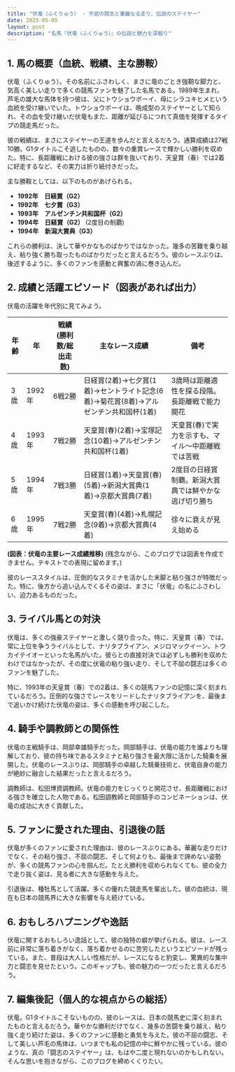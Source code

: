 ```yaml
---
title: "伏竜（ふくりゅう） - 不屈の闘志と華麗なる走り、伝説のステイヤー"
date: 2025-05-05
layout: post
description: "名馬『伏竜（ふくりゅう）』の伝説と魅力を深堀り"
---
```


## 1. 馬の概要（血統、戦績、主な勝鞍）

伏竜（ふくりゅう）。その名前にふさわしく、まさに竜のごとき強靭な脚力と、気高く美しい走りで多くの競馬ファンを魅了した名馬である。1989年生まれ、芦毛の雄大な馬体を持つ彼は、父にトウショウボーイ、母にシラユキヒメという血統を受け継いでいた。トウショウボーイは、晩成型のステイヤーとして知られ、その血を受け継いだ伏竜もまた、距離が延びるにつれて真価を発揮するタイプの競走馬だった。

彼の戦績は、まさにステイヤーの王道を歩んだと言えるだろう。通算成績は27戦10勝。G1タイトルこそ逃したものの、数々の重賞レースで輝かしい勝利を収めた。特に、長距離戦における彼の強さは群を抜いており、天皇賞（春）では2着に好走するなど、その実力は折り紙付きだった。

主な勝鞍としては、以下のものがあげられる。

* **1992年　日経賞（G2）**
* **1992年　七夕賞（G3）**
* **1993年　アルゼンチン共和国杯（G2）**
* **1994年　日経賞（G2）**  (2度目の制覇)
* **1994年　新潟大賞典（G3）**


これらの勝利は、決して華やかなものばかりではなかった。幾多の苦難を乗り越え、粘り強く勝ち取ったものばかりだったと言えるだろう。彼のレースぶりは、後述するように、多くのファンを感動と興奮の渦に巻き込んだ。


## 2. 成績と活躍エピソード（図表があれば出力）

伏竜の活躍を年代別に見てみよう。

| 年齢 | 年  | 戦績(勝利数/総出走数) | 主なレース成績 | 備考 |
|---|---|---|---|---|
| 3歳 | 1992年 | 6戦2勝 | 日経賞(2着)→七夕賞(1着)→セントライト記念(6着)→菊花賞(8着)→アルゼンチン共和国杯(1着) | 3歳時は距離適性を探る段階。長距離戦で能力開花 |
| 4歳 | 1993年 | 7戦2勝 | 天皇賞(春)(2着)→宝塚記念(10着)→アルゼンチン共和国杯(1着) | 天皇賞(春)で実力を示すも、マイル～中距離戦では苦戦 |
| 5歳 | 1994年 | 7戦3勝 | 日経賞(1着)→天皇賞(春)(5着)→新潟大賞典(1着)→京都大賞典(7着) | 2度目の日経賞制覇。新潟大賞典では鮮やかな逃げ切り勝ち |
| 6歳 | 1995年 | 7戦2勝 |  天皇賞(春)(4着)→札幌記念(9着)→京都大賞典(4着) |  徐々に衰えが見え始める |


**(図表：伏竜の主要レース成績推移)**  (残念ながら、このブログでは図表を作成できません。テキストでの表現に留めます。)

彼のレーススタイルは、圧倒的なスタミナを活かした末脚と粘り強さが特徴だった。特に、後方から追い込んでくるその姿は、まさに「伏竜」の名にふさわしい、迫力あるものだった。


## 3. ライバル馬との対決

伏竜は、多くの強豪ステイヤーと激しく競り合った。特に、天皇賞（春）では、常に上位を争うライバルとして、ナリタブライアン、メジロマックイーン、トウカイテイオーといった名馬がいた。彼らとの直接対決では必ずしも勝利を収めたわけではなかったが、その度に伏竜の粘り強い走り、そして不屈の闘志は多くのファンを魅了した。

特に、1993年の天皇賞（春）での2着は、多くの競馬ファンの記憶に深く刻まれているだろう。圧倒的な強さでレースをリードしたナリタブライアンを、最後まで追いかけ続けた伏竜の姿は、多くの感動を呼び起こした。


## 4. 騎手や調教師との関係性

伏竜の主戦騎手は、岡部幸雄騎手だった。岡部騎手は、伏竜の能力を誰よりも理解しており、彼の持ち味であるスタミナと粘り強さを最大限に活かした騎乗を展開した。伏竜のレースぶりは、岡部騎手の卓越した騎乗技術と、伏竜自身の能力が絶妙に融合した結果だったと言えるだろう。

調教師は、松田博資調教師。伏竜の能力をじっくりと開花させ、長距離戦における強さを確立した人物である。松田調教師と岡部騎手のコンビネーションは、伏竜の成功に大きく貢献した。


## 5. ファンに愛された理由、引退後の話

伏竜が多くのファンに愛された理由は、彼のレースぶりにある。華麗な走りだけでなく、その粘り強さ、不屈の闘志、そして何よりも、最後まで諦めない姿勢が、多くの競馬ファンの心を掴んだ。たとえ勝利を収められなくても、彼の全力で走り抜く姿は、見る者に大きな感動を与えた。

引退後は、種牡馬として活躍。多くの優れた競走馬を輩出した。彼の血統は、現在も日本の競馬界に大きな影響を与え続けている。


## 6. おもしろハプニングや逸話

伏竜に関するおもしろい逸話として、彼の独特の癖が挙げられる。彼は、レース前に非常に落ち着きがなく、落ち着かせるのに苦労したというエピソードが残っている。また、普段は大人しい性格だが、レースになると豹変し、驚異的な集中力と闘志を見せたという。このギャップも、彼の魅力の一つだったと言えるだろう。


## 7. 編集後記（個人的な視点からの総括）

伏竜。G1タイトルこそないものの、彼のレースは、日本の競馬史に深く刻まれたものと言えるだろう。華やかな勝利だけでなく、幾多の苦闘を乗り越え、粘り強く走り続けた姿は、多くのファンに感動と勇気を与えた。彼の不屈の闘志、そして美しい芦毛の馬体は、いつまでも私の記憶の中に鮮やかに残っている。彼のような、真の「闘志のステイヤー」は、もはや二度と現れないのかもしれない。そんな思いを抱きながら、このブログを締めくくりたい。
